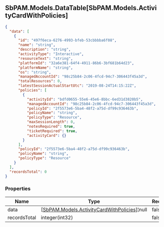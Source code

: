 
<h2 id="tocS_SbPAM.Models.DataTable[SbPAM.Models.ActivityCardWithPolicies]">SbPAM.Models.DataTable[SbPAM.Models.ActivityCardWithPolicies]</h2>

<a id="schemasbpam.models.datatable[sbpam.models.activitycardwithpolicies]"></a>
<a id="schema_SbPAM.Models.DataTable[SbPAM.Models.ActivityCardWithPolicies]"></a>
<a id="tocSsbpam.models.datatable[sbpam.models.activitycardwithpolicies]"></a>
<a id="tocssbpam.models.datatable[sbpam.models.activitycardwithpolicies]"></a>

```json
{
  "data": [
    {
      "id": "497f6eca-6276-4993-bfeb-53cbbbba6f08",
      "name": "string",
      "description": "string",
      "activityType": "Interactive",
      "resourceText": "string",
      "platformId": "32a6e381-64f4-4911-86b6-3bf681b64d23",
      "platformName": "string",
      "os": "string",
      "managedAccountId": "98c25b84-2c06-4fcd-94c7-306443f45a3d",
      "totalResources": 0,
      "latestSessionActualStartUtc": "2019-08-24T14:15:22Z",
      "policies": [
        {
          "activityId": "bdfd0655-55e6-45e6-8bbc-6ed31d3820b5",
          "managedAccountId": "98c25b84-2c06-4fcd-94c7-306443f45a3d",
          "policyId": "2f5573e6-5ba4-48f2-a75d-df99c936463b",
          "policyName": "string",
          "policyType": "Resource",
          "maxSessionLength": 0,
          "notesRequired": true,
          "ticketRequired": true,
          "activityCard": {}
        }
      ],
      "policyId": "2f5573e6-5ba4-48f2-a75d-df99c936463b",
      "policyName": "string",
      "policyType": "Resource"
    }
  ],
  "recordsTotal": 0
}

```

### Properties

|Name|Type|Required|Restrictions|Description|
|---|---|---|---|---|
|data|[[SbPAM.Models.ActivityCardWithPolicies](#schemasbpam.models.activitycardwithpolicies)]¦null|false|none|none|
|recordsTotal|integer(int32)|false|none|none|



